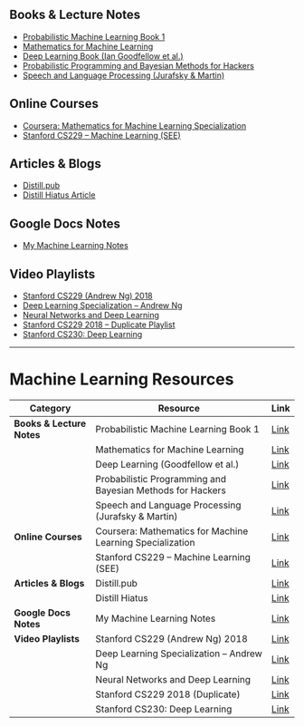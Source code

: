 
## Books & Lecture Notes

- [Probabilistic Machine Learning Book 1](https://probml.github.io/pml-book/book1.html)
- [Mathematics for Machine Learning](https://mml-book.github.io/)
- [Deep Learning Book (Ian Goodfellow et al.)](https://www.deeplearningbook.org/)
- [Probabilistic Programming and Bayesian Methods for Hackers](https://dataorigami.net/Probabilistic-Programming-and-Bayesian-Methods-for-Hackers/)
- [Speech and Language Processing (Jurafsky & Martin)](https://web.stanford.edu/~jurafsky/slp3/)


## Online Courses

- [Coursera: Mathematics for Machine Learning Specialization](https://www.coursera.org/specializations/mathematics-machine-learning?action=enroll)
- [Stanford CS229 – Machine Learning (SEE)](https://see.stanford.edu/course/cs229)


## Articles & Blogs

- [Distill.pub](https://distill.pub/)
- [Distill Hiatus Article](https://distill.pub/2021/distill-hiatus/)


## Google Docs Notes

- [My Machine Learning Notes](https://docs.google.com/document/d/1BXLsqCOW9GuzJae4gs_uP3XBHrd-orsDqoA2TtSHLbI/edit?tab=t.0)


## Video Playlists

- [Stanford CS229 (Andrew Ng) 2018](https://www.youtube.com/playlist?list=PLoROMvodv4rMiGQp3WXShtMGgzqpfVfbU)
- [Deep Learning Specialization – Andrew Ng](https://www.youtube.com/playlist?list=PLkDaE6sCZn6FNC6YRfRQc_FbeQrF8BwGI)
- [Neural Networks and Deep Learning](https://www.youtube.com/playlist?list=PLkDaE6sCZn6GMoA0wbpJLi3t34Gd8l0aK)
- [Stanford CS229 2018 – Duplicate Playlist](https://www.youtube.com/playlist?list=PLoROMvodv4rMiGQp3WXShtMGgzqpfVfbU)
- [Stanford CS230: Deep Learning](https://www.youtube.com/playlist?list=PLoROMvodv4rOABXSygHTsbvUz4G_YQhOb)

---

# Machine Learning Resources

| Category | Resource | Link |
|----------|----------|------|
| **Books & Lecture Notes** | Probabilistic Machine Learning Book 1 | [Link](https://probml.github.io/pml-book/book1.html) |
|  | Mathematics for Machine Learning | [Link](https://mml-book.github.io/) |
|  | Deep Learning (Goodfellow et al.) | [Link](https://www.deeplearningbook.org/) |
|  | Probabilistic Programming and Bayesian Methods for Hackers | [Link](https://dataorigami.net/Probabilistic-Programming-and-Bayesian-Methods-for-Hackers/) |
|  | Speech and Language Processing (Jurafsky & Martin) | [Link](https://web.stanford.edu/~jurafsky/slp3/) |
| **Online Courses** | Coursera: Mathematics for Machine Learning Specialization | [Link](https://www.coursera.org/specializations/mathematics-machine-learning?action=enroll) |
|  | Stanford CS229 – Machine Learning (SEE) | [Link](https://see.stanford.edu/course/cs229) |
| **Articles & Blogs** | Distill.pub | [Link](https://distill.pub/) |
|  | Distill Hiatus | [Link](https://distill.pub/2021/distill-hiatus/) |
| **Google Docs Notes** | My Machine Learning Notes | [Link](https://docs.google.com/document/d/1BXLsqCOW9GuzJae4gs_uP3XBHrd-orsDqoA2TtSHLbI/edit?tab=t.0) |
| **Video Playlists** | Stanford CS229 (Andrew Ng) 2018 | [Link](https://www.youtube.com/playlist?list=PLoROMvodv4rMiGQp3WXShtMGgzqpfVfbU) |
|  | Deep Learning Specialization – Andrew Ng | [Link](https://www.youtube.com/playlist?list=PLkDaE6sCZn6FNC6YRfRQc_FbeQrF8BwGI) |
|  | Neural Networks and Deep Learning | [Link](https://www.youtube.com/playlist?list=PLkDaE6sCZn6GMoA0wbpJLi3t34Gd8l0aK) |
|  | Stanford CS229 2018 (Duplicate) | [Link](https://www.youtube.com/playlist?list=PLoROMvodv4rMiGQp3WXShtMGgzqpfVfbU) |
|  | Stanford CS230: Deep Learning | [Link](https://www.youtube.com/playlist?list=PLoROMvodv4rOABXSygHTsbvUz4G_YQhOb) |



